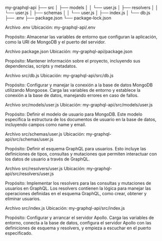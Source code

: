 my-graphql-api
├── src
│   ├── models
│   │   └── user.js
│   ├── resolvers
│   │   └── user.js
│   ├── schemas
│   │   └── user.js
│   ├── index.js
│   └── db.js
├── .env
├── package.json
└── package-lock.json



Archivo .env
Ubicación: my-graphql-api/.env

Propósito: Almacenar las variables de entorno que configuran la aplicación, como la URI de MongoDB y el puerto del servidor.

Archivo package.json
Ubicación: my-graphql-api/package.json

Propósito: Mantener información sobre el proyecto, incluyendo sus dependencias, scripts y metadatos.

Archivo src/db.js
Ubicación: my-graphql-api/src/db.js

Propósito: Configurar y manejar la conexión a la base de datos MongoDB utilizando Mongoose. Carga las variables de entorno y establece la conexión a la base de datos, manejando errores en caso de fallos.

Archivo src/models/user.js
Ubicación: my-graphql-api/src/models/user.js

Propósito: Definir el modelo de usuario para MongoDB. Este modelo especifica la estructura de los documentos de usuario en la base de datos, incluyendo campos como name y email.

Archivo src/schemas/user.js
Ubicación: my-graphql-api/src/schemas/user.js

Propósito: Definir el esquema GraphQL para usuarios. Esto incluye las definiciones de tipos, consultas y mutaciones que permiten interactuar con los datos de usuario a través de GraphQL.

Archivo src/resolvers/user.js
Ubicación: my-graphql-api/src/resolvers/user.js

Propósito: Implementar los resolvers para las consultas y mutaciones de usuarios en GraphQL. Los resolvers contienen la lógica para manejar las operaciones definidas en el esquema GraphQL, como crear, obtener y eliminar usuarios.

Archivo src/index.js
Ubicación: my-graphql-api/src/index.js

Propósito: Configurar y arrancar el servidor Apollo. Carga las variables de entorno, conecta a la base de datos, configura el servidor Apollo con las definiciones de esquema y resolvers, y empieza a escuchar en el puerto especificado.